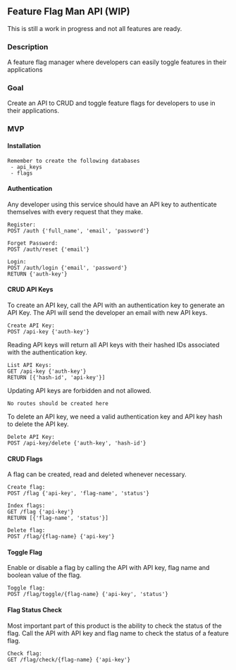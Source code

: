 ## Feature Flag Man API (WIP)

This is still a work in progress and not all features are ready.

### Description

A feature flag manager where developers can easily toggle features in their applications



### Goal

Create an API to CRUD and toggle feature flags for developers to use in their applications.



### MVP

#### Installation

```
Remember to create the following databases
 - api_keys
 - flags
```

#### Authentication

Any developer using this service should have an API key to authenticate themselves with every request that they make.

    Register:
    POST /auth {'full_name', 'email', 'password'}
    
    Forget Password:
    POST /auth/reset {'email'}
    
    Login:
    POST /auth/login {'email', 'password'}
    RETURN {'auth-key'}
    

#### CRUD API Keys

To create an API key, call the API with an authentication key to generate an API Key.
The API will send the developer an email with new API keys.

    Create API Key:
    POST /api-key {'auth-key'}

Reading API keys will return all API keys with their hashed IDs associated with the authentication key.

    List API Keys:
    GET /api-key {'auth-key'}
    RETURN [{'hash-id', 'api-key'}]

Updating API keys are forbidden and not allowed.

    No routes should be created here

To delete an API key, we need a valid authentication key and API key hash to delete the API key.

    Delete API Key:
    POST /api-key/delete {'auth-key', 'hash-id'}


#### CRUD Flags

A flag can be created, read and deleted whenever necessary.

    Create flag:
    POST /flag {'api-key', 'flag-name', 'status'}
    
    Index flags:
    GET /flag {'api-key'}
    RETURN [{'flag-name', 'status'}]
    
    Delete flag:
    POST /flag/{flag-name} {'api-key'}
    

#### Toggle Flag

Enable or disable a flag by calling the API with API key, flag name and boolean value of the flag.

    Toggle flag:
    POST /flag/toggle/{flag-name} {'api-key', 'status'}

#### Flag Status Check

Most important part of this product is the ability to check the status of the flag.
Call the API with API key and flag name to check the status of a feature flag.

    Check flag:
    GET /flag/check/{flag-name} {'api-key'}
    